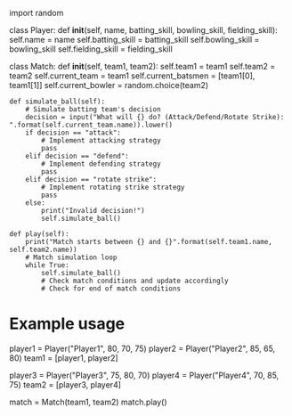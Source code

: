 import random

class Player:
    def __init__(self, name, batting_skill, bowling_skill, fielding_skill):
        self.name = name
        self.batting_skill = batting_skill
        self.bowling_skill = bowling_skill
        self.fielding_skill = fielding_skill

class Match:
    def __init__(self, team1, team2):
        self.team1 = team1
        self.team2 = team2
        self.current_team = team1
        self.current_batsmen = [team1[0], team1[1]]
        self.current_bowler = random.choice(team2)

    def simulate_ball(self):
        # Simulate batting team's decision
        decision = input("What will {} do? (Attack/Defend/Rotate Strike): ".format(self.current_team.name)).lower()
        if decision == "attack":
            # Implement attacking strategy
            pass
        elif decision == "defend":
            # Implement defending strategy
            pass
        elif decision == "rotate strike":
            # Implement rotating strike strategy
            pass
        else:
            print("Invalid decision!")
            self.simulate_ball()

    def play(self):
        print("Match starts between {} and {}".format(self.team1.name, self.team2.name))
        # Match simulation loop
        while True:
            self.simulate_ball()
            # Check match conditions and update accordingly
            # Check for end of match conditions

# Example usage
player1 = Player("Player1", 80, 70, 75)
player2 = Player("Player2", 85, 65, 80)
team1 = [player1, player2]

player3 = Player("Player3", 75, 80, 70)
player4 = Player("Player4", 70, 85, 75)
team2 = [player3, player4]

match = Match(team1, team2)
match.play()

